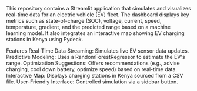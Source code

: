 This repository contains a Streamlit application that simulates and visualizes real-time data for an electric vehicle (EV) fleet. The dashboard displays key metrics such as state-of-charge (SOC), voltage, current, speed, temperature, gradient, and the predicted range based on a machine learning model. It also integrates an interactive map showing EV charging stations in Kenya using Pydeck.

Features
Real-Time Data Streaming: Simulates live EV sensor data updates.
Predictive Modeling: Uses a RandomForestRegressor to estimate the EV's range.
Optimization Suggestions: Offers recommendations (e.g., advise charging, cool down battery, optimize speed) based on real-time data.
Interactive Map: Displays charging stations in Kenya sourced from a CSV file.
User-Friendly Interface: Controlled simulation via a sidebar button.
